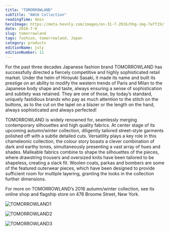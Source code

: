 ```yaml
---
title: "TOMORROWLAND"
subTitle: "AW16 Collection"
readingTime: 4min
heroImage: https://meta.hevnly.com/images/on-31-7-2016/hhg-img-7aff15cf-4b14-4b49-b674-03adc0f5037c.png
date: 2016-7-9
slug: tomorrowland
tags: fashion, tomorrowland, Japan
category: products
editionName: july
editionNumber: 11
---
```


For the past three decades Japanese fashion brand TOMORROWLAND has successfully directed a fiercely competitive and highly sophisticated retail market. Under the helm of Hiroyuki Sasaki, it made its name and built its prestige on an ability to modify the western trends of Paris and Milan to the Japanese body shape and taste, always ensuring a sense of sophistication and subtlety was retained. They are one of those, by today’s standard, uniquely fastidious brands who pay as much attention to the stitch on the buttons, as to the cut on the lapel on a blazer or the length on the hand, always sophisticated and always perfected!

TOMORROWLAND is widely renowned for, seamlessly merging contemporary silhouettes and high quality fabrics. At center stage of its upcoming autumn/winter collection, diligently tailored street-style garments polished off with a subtle detailed cuts. Versatility plays a key role in this chameleonic collection, the colour story boasts a clever combination of dark and earthy tones, simultaneously presenting a vast array of hues and shades. Malleable fabrics combine to shape the silhouettes of the pieces, where drawstring trousers and oversized knits have been tailored to be shapeless, creating a slack fit. Woolen coats, parkas and bombers are some of the featured outerwear pieces, which have been designed to provide sufficient room for multiple layering, granting the looks in the collection further dimensions.

For more on TOMORROWLAND’s 2016 autumn/winter collection, see its online shop and flagship store on 476 Broome Street, New York.


![TOMORROWLAND1](https://meta.hevnly.com/images/on-31-7-2016/hhg-img-7c6a7e9d-8f64-451f-bc42-b82633a3fdb0.png)


![TOMORROWLAND2](https://meta.hevnly.com/images/on-31-7-2016/hhg-img-3a55c379-9d85-4b76-a971-c6f62ea56b4e.png)


![TOMORROWLAND3](https://meta.hevnly.com/images/on-31-7-2016/hhg-img-561bef88-751d-4498-b481-72b97790b945.png)
